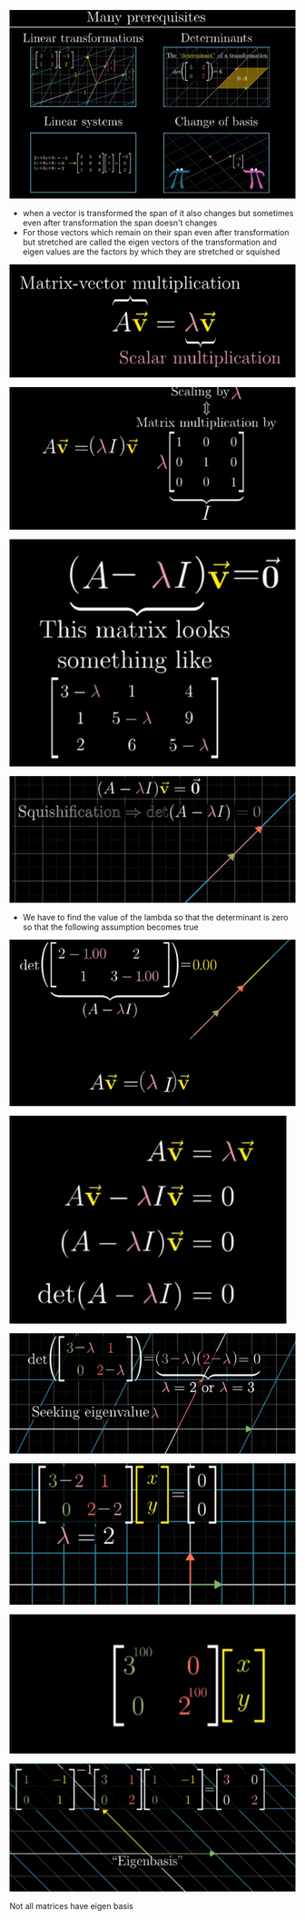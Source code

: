 ![](Images/Lect14_1.png)

- when a vector is transformed the span of it also changes but sometimes even after transformation the span doesn't changes
- For those vectors which remain on their span even after transformation but stretched are called the eigen vectors of the transformation and eigen values are the factors by which they are stretched or squished

![](Images/Lect14_2.png)

![](Images/Lect14_3.png)

![](Images/Lect14_4.png)

![](Images/Lect14_5.png)

- We have to find the value of the lambda so that the determinant is zero so that the following assumption becomes true

![](Images/Lect14_6.png)

![](Images/Lect14_7.png)

![](Images/Lect14_8.png)

![](Images/Lect14_9.png)

![](Images/Lect14_10.png)

![](Images/Lect14_11.png)

Not all matrices have eigen basis